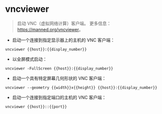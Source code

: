 # vncviewer

> 启动 VNC（虚拟网络计算）客户端。
> 更多信息：<https://manned.org/vncviewer>。

- 启动一个连接到指定显示器上的主机的 VNC 客户端：

`vncviewer {{host}}:{{display_number}}`

- 以全屏模式启动：

`vncviewer -FullScreen {{host}}:{{display_number}}`

- 启动一个具有特定屏幕几何形状的 VNC 客户端：

`vncviewer --geometry {{width}}x{{height}} {{host}}:{{display_number}}`

- 启动一个连接到指定端口的主机的 VNC 客户端：

`vncviewer {{host}}::{{port}}`